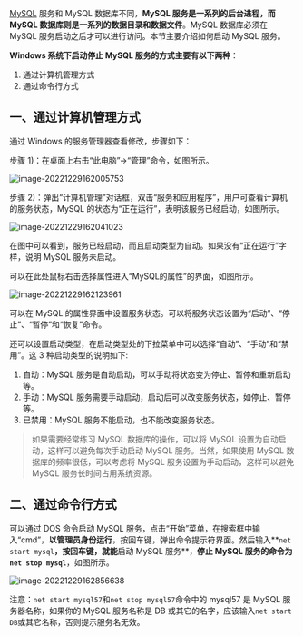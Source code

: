 [MySQL](http://c.biancheng.net/mysql/) 服务和 MySQL 数据库不同，**MySQL 服务是一系列的后台进程，而 MySQL 数据库则是一系列的数据目录和数据文件**。MySQL 数据库必须在 MySQL 服务启动之后才可以进行访问。本节主要介绍如何启动 MySQL 服务。

 **Windows 系统下启动停止 MySQL 服务的方式主要有以下两种**：

1. 通过计算机管理方式
2. 通过命令行方式

## 一、通过计算机管理方式

通过 Windows 的服务管理器查看修改，步骤如下：

 步骤 1)：在桌面上右击“此电脑”→“管理”命令，如图所示。

![image-20221229162005753](C:\Users\DELL\Desktop\日常学习笔记\dailyStudyNote\mysql学习\src\picture\image-20221229162005753.png)

步骤 2)：弹出“计算机管理”对话框，双击“服务和应用程序”，用户可查看计算机的服务状态，MySQL 的状态为“正在运行”，表明该服务已经启动，如图所示。

![image-20221229162041023](C:\Users\DELL\Desktop\日常学习笔记\dailyStudyNote\mysql学习\src\picture\image-20221229162041023.png)

在图中可以看到，服务已经启动，而且启动类型为自动。如果没有“正在运行”字样，说明 MySQL 服务未启动。

 可以在此处鼠标右击选择属性进入“MySQL的属性”的界面，如图所示。

![image-20221229162123961](C:\Users\DELL\Desktop\日常学习笔记\dailyStudyNote\mysql学习\src\picture\image-20221229162123961.png)

可以在 MySQL 的属性界面中设置服务状态。可以将服务状态设置为“启动”、“停止”、“暂停”和“恢复”命令。

 还可以设置启动类型，在启动类型处的下拉菜单中可以选择“自动”、“手动”和“禁用”。这 3 种启动类型的说明如下:

1. 自动：MySQL 服务是自动启动，可以手动将状态变为停止、暂停和重新启动等。
2. 手动：MySQL 服务需要手动启动，启动后可以改变服务状态，如停止、暂停等。
3. 已禁用：MySQL 服务不能启动，也不能改变服务状态。

> 如果需要经常练习 MySQL 数据库的操作，可以将 MySQL 设置为自动启动，这样可以避免每次手动启动 MySQL 服务。当然，如果使用  MySQL 数据库的频率很低，可以考虑将 MySQL 服务设置为手动启动，这样可以避免 MySQL 服务长时间占用系统资源。

## 二、通过命令行方式

可以通过 DOS 命令启动 MySQL 服务，点击“开始”菜单，在搜索框中输入“cmd”，**以管理员身份运行**，按回车键，弹出命令提示符界面。然后输入**`net start mysql`**，按回车键，就能**启动 MySQL 服务**，**停止 MySQL 服务的命令为`net stop mysql`**，如图所示。

![image-20221229162856638](C:\Users\DELL\Desktop\日常学习笔记\dailyStudyNote\mysql学习\src\picture\image-20221229162856638.png)

注意：`net start mysql57`和`net stop mysql57`命令中的 mysql57 是 MySQL 服务器名称，如果你的 MySQL 服务名称是 DB 或其它的名字，应该输入`net start DB`或其它名称，否则提示服务名无效。